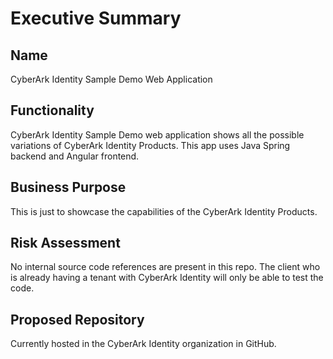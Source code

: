 # Executive Summary

## Name
CyberArk Identity Sample Demo Web Application

## Functionality
CyberArk Identity Sample Demo web application shows all the possible variations of CyberArk Identity Products. This app uses Java Spring backend and Angular frontend.

## Business Purpose
This is just to showcase the capabilities of the CyberArk Identity Products.

## Risk Assessment
No internal source code references are present in this repo.
The client who is already having a tenant with CyberArk Identity will only be able to test the code.

## Proposed Repository
Currently hosted in the CyberArk Identity organization in GitHub.